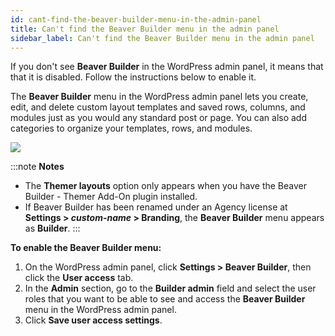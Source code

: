 ```yaml
---
id: cant-find-the-beaver-builder-menu-in-the-admin-panel
title: Can't find the Beaver Builder menu in the admin panel
sidebar_label: Can't find the Beaver Builder menu in the admin panel
---
```


 If you don't see **Beaver Builder** in the
WordPress admin panel, it means that that it is disabled. Follow the
instructions below to enable it.

The **Beaver Builder** menu in the WordPress admin panel lets you create,
edit, and delete custom layout templates and saved rows, columns, and modules
just as you would any standard post or page. You can also add categories to
organize your templates, rows, and modules.

![](/img/troubleshooting-cant-find-bb-menu-in-admin.png)

:::note **Notes**
* The **Themer layouts** option only appears when you have the Beaver Builder - Themer Add-On plugin installed.
* If Beaver Builder has been renamed under an Agency license at **Settings > _custom-name_ > Branding**, the **Beaver Builder** menu appears as **Builder**.
:::

**To enable the Beaver Builder menu:**

1. On the WordPress admin panel, click **Settings > Beaver Builder**, then click the **User access** tab.
2. In the **Admin** section, go to the **Builder admin** field and select the user roles that you want to be able to see and access the **Beaver Builder** menu in the WordPress admin panel.
3. Click **Save user access settings**.
